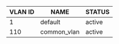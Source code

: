 | VLAN ID | NAME | STATUS |
| ------- |------| -------|
| 1 | default | active |
| 110 | common_vlan | active |
